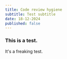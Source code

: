 ```yaml
---
title: Code review hygiene
subtitle: Test subtitle
date: 18-12-2024
published: false
---
```


### This is a test.

It's a freaking test.
